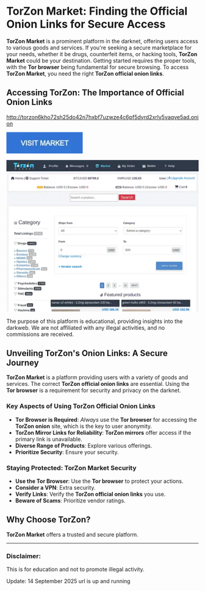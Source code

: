 # TorZon Market: Finding the Official Onion Links for Secure Access

**TorZon Market** is a prominent platform in the darknet, offering users access to various goods and services. If you're seeking a secure marketplace for your needs, whether it be drugs, counterfeit items, or hacking tools, **TorZon Market** could be your destination. Getting started requires the proper tools, with the **Tor browser** being fundamental for secure browsing. To access **TorZon Market**, you need the right **TorZon official onion links**.

## Accessing TorZon: The Importance of Official Onion Links

http://torzon6kho72sh25do42n7hxbf7uzwze4c6pf5dyrd2xrly5vaqve5ad.onion

[<img src="/static/input.webp" width="200">](http://torzon6kho72sh25do42n7hxbf7uzwze4c6pf5dyrd2xrly5vaqve5ad.onion)

<a href="http://torzon6kho72sh25do42n7hxbf7uzwze4c6pf5dyrd2xrly5vaqve5ad.onion"><img src="/static/style.webp" alt="TorZon Official Onion Links" style="max-width: 100%;"></a>

The purpose of this platform is educational, providing insights into the darkweb. We are not affiliated with any illegal activities, and no commissions are received.

## Unveiling TorZon's Onion Links: A Secure Journey

**TorZon Market** is a platform providing users with a variety of goods and services. The correct **TorZon official onion links** are essential. Using the **Tor browser** is a requirement for security and privacy on the darknet.

### Key Aspects of Using TorZon Official Onion Links

*   **Tor Browser is Required**: *Always* use the **Tor browser** for accessing the **TorZon onion** site, which is the key to user anonymity.
*   **TorZon Mirror Links for Reliability**: **TorZon mirrors** offer access if the primary link is unavailable.
*   **Diverse Range of Products**: Explore various offerings.
*   **Prioritize Security**: Ensure your security.

### Staying Protected: TorZon Market Security

*   **Use the Tor Browser**: Use the **Tor browser** to protect your actions.
*   **Consider a VPN**: Extra security.
*   **Verify Links**: Verify the **TorZon official onion links** you use.
*   **Beware of Scams**: Prioritize vendor ratings.

## Why Choose TorZon?

**TorZon Market** offers a trusted and secure platform.

---

### Disclaimer:

This is for education and not to promote illegal activity.

Update:  14 September 2025 url is up and running